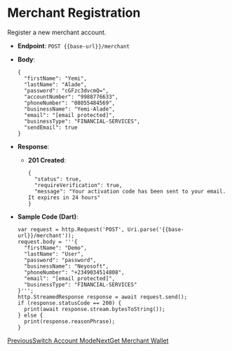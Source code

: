 # Merchant Registration

Register a new merchant account.

*   **Endpoint**: `POST {{base-url}}/merchant`
    
*   **Body**:

    ```
    {
      "firstName": "Yemi",
      "lastName": "Alade",
      "password": "cGFzc3dvcmQ=",
      "accountNumber": "9988776633",
      "phoneNumber": "08055484569",
      "businessName": "Yemi-Alade",
      "email": "[email protected]",
      "businessType": "FINANCIAL-SERVICES",
      "sendEmail": true
    }
    ```
    
*   **Response**:
    
    *   **201 Created**:

        ```
        {
          "status": true,
          "requireVerification": true,
          "message": "Your activation code has been sent to your email. It expires in 24 hours"
        }
        ```
        
    
*   **Sample Code (Dart)**:

    ```
    var request = http.Request('POST', Uri.parse('{{base-url}}/merchant'));
    request.body = '''{
      "firstName": "Demo",
      "lastName": "User",
      "password": "password",
      "businessName": "Neyosoft",
      "phoneNumber": "+2349034514808",
      "email": "[email protected]",
      "businessType": "FINANCIAL-SERVICES"
    }''';
    http.StreamedResponse response = await request.send();
    if (response.statusCode == 200) {
      print(await response.stream.bytesToString());
    } else {
      print(response.reasonPhrase);
    }
    ```
    

[PreviousSwitch Account Mode](/xpress-wallet-api/merchant/switch-account-mode)[NextGet Merchant Wallet](/xpress-wallet-api/merchant/get-merchant-wallet)